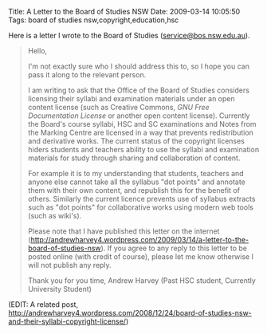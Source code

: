 Title: A Letter to the Board of Studies NSW
Date: 2009-03-14 10:05:50
Tags: board of studies nsw,copyright,education,hsc

Here is a letter I wrote to the Board of Studies (service@bos.nsw.edu.au).
<blockquote>Hello,

I'm not exactly sure who I should address this to, so I hope you can pass it along to the relevant person.

I am writing to ask that the Office of the Board of Studies considers licensing their syllabi and examination materials under an open content license (such as Creative Commons, <em>GNU Free Documentation License</em> or another open content license). Currently the Board's course syllabi, HSC and SC examinations and Notes from the Marking Centre are licensed in a way that prevents redistribution and derivative works. The current status of the copyright licenses hiders students and teachers ability to use the syllabi and examination materials for study through sharing and collaboration of content.

For example it is to my understanding that students, teachers and anyone else cannot take all the syllabus "dot points" and annotate them with their own content, and republish this for the benefit of others. Similarly the current licence prevents use of syllabus extracts such as "dot points" for collaborative works using modern web tools (such as wiki's).

Please note that I have published this letter on the internet (<a href="http://andrewharvey4.wordpress.com/"></a><span><a href="http://andrewharvey4.wordpress.com/2009/03/14/a-letter-to-the-board-of-studies-nsw">http://andrewharvey4.wordpress.com/2009/03/14/a-letter-to-the-board-of-studies-nsw</a></span>). If you agree to any reply to this letter to be posted online (with credit of course), please let me know otherwise I will not publish any reply.

Thank you for you time,
Andrew Harvey
(Past HSC student, Currently University Student)</blockquote>
(EDIT: A related post, http://andrewharvey4.wordpress.com/2008/12/24/board-of-studies-nsw-and-their-syllabi-copyright-license/)